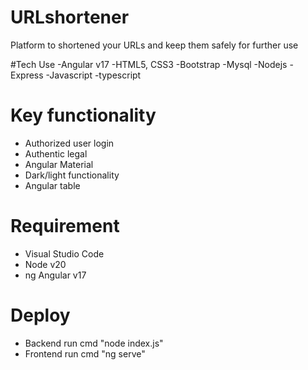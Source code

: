 # URLshortener
Platform to shortened your URLs and keep them safely for further use

#Tech Use
-Angular v17
-HTML5, CSS3
-Bootstrap
-Mysql
-Nodejs
-Express
-Javascript
-typescript

# Key functionality
- Authorized user login
- Authentic legal
- Angular Material
- Dark/light functionality
- Angular table

# Requirement 
- Visual Studio Code
- Node v20
- ng Angular v17

# Deploy
- Backend run cmd "node index.js"
- Frontend run cmd "ng serve"
